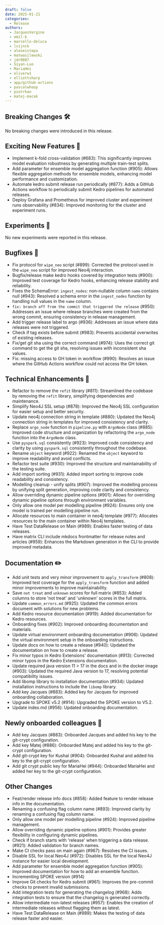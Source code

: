 ```yaml
---
draft: false
date: 2025-01-21
categories:
  - Release
authors:
  - JacquesVergine
  - emil-k
  - marcello-deluca
  - lvijnck
  - alexeistepa
  - matwasilewski
  - jdr0887
  - Siyan-Luo
  - MariaHei
  - oliverw1
  - elliottsharp
  - app/github-actions
  - pascalwhoop
  - piotrkan
  - matej-macak
---
```

## Breaking Changes 🛠

No breaking changes were introduced in this release.

## Exciting New Features 🎉

- Implement k-fold cross-validation (#683): This significantly improves model evaluation robustness by generating multiple train-test splits.
- Add parameter for ensemble model aggregation function (#905): Allows flexible aggregation methods for ensemble models, enhancing model performance and customization.
- Automate kedro submit release run periodically (#877):  Adds a GitHub Actions workflow to periodically submit Kedro pipelines for automated releases.
- Deploy Grafana and Prometheus for improved cluster and experiment runs observability (#834): Improved monitoring for the cluster and experiment runs.

## Experiments 🧪

No new experiments were reported in this release.

## Bugfixes 🐛

- Fix protocol for `wipe_neo` script (#899): Corrected the protocol used in the `wipe_neo` script for improved Neo4j interaction.
- Bugfix/release make kedro hooks covered by integration tests (#900): Improved test coverage for Kedro hooks, enhancing release stability and reliability.
- Fixes the SchemaError: `ingest_nodes`: non-nullable column `name` contains null (#943): Resolved a schema error in the `ingest_nodes` function by handling null values in the `name` column.
- `fix: branch off from the commit that triggered the release` (#950): Addresses an issue where release branches were created from the wrong commit, ensuring consistency in release management.
- Add trigger release label to argo (#936): Addresses an issue where data releases were not triggered.
- Check if tag exists before submit (#983): Prevents accidental overwrites of existing releases.
- Fix/get git sha using the correct command (#974): Uses the correct git command to get the git sha, resolving issues with inconsistent sha values.
- Fix: missing access to GH token in workflow (#990): Resolves an issue where the GitHub Actions workflow could not access the GH token.


## Technical Enhancements 🧰

- Refactor to remove the `refit` library (#811): Streamlined the codebase by removing the `refit` library, simplifying dependencies and maintenance.
- Simplify Neo4J SSL setup (#878): Improved the Neo4j SSL configuration for easier setup and better security.
- Update neo4j connection string in template (#880): Updated the Neo4j connection string in templates for improved consistency and clarity.
- Replace `argo_node` function in `pipeline.py` with `ArgoNode` class (#885): Improved code structure and organization by refactoring the `argo_node` function into the `ArgoNode` class.
- Use `pyspark.sql` consistently (#923): Improved code consistency and clarity by using `pyspark.sql` consistently throughout the codebase.
- Rename `object` keyword (#922): Renamed the `object` keyword to improve readability and avoid conflicts.
- Refactor test suite (#930): Improved the structure and maintainability of the testing suite.
- Add import sorting (#931): Added import sorting to improve code readability and consistency.
- Modelling cleanup - unify splits (#907): Improved the modelling process by unifying split generation, improving code clarity and consistency.
- Allow overriding dynamic pipeline options (#901): Allows for overriding dynamic pipeline options through environment variables.
- Only allow one model per modelling pipeline (#924): Ensures only one model is trained per modelling pipeline run.
- Allocate resources to main container in neo4j template (#977): Allocates resources to the main container within Neo4j templates.
- Have Test DataRelease on Main (#989): Enables faster testing of data releases.
- Have matrix CLI include mkdocs frontmatter for release notes and articles (#959): Enhances the Markdown generation in the CLI to provide improved metadata.


## Documentation ✏️

- Add unit tests and very minor improvement to `apply_transform` (#808): Improved test coverage for the `apply_transform` function and added minor improvements to improve maintainability.
- Save `not treat` and `unknown` scores for full matrix (#853): Added columns to store 'not treat' and 'unknown' scores in the full matrix.
- Update `common_errors.md` (#925): Updated the common errors document with solutions for new problems.
- Add Kedro resource documentation (#919): Added documentation for Kedro resources.
- Onboarding fixes (#902): Improved onboarding documentation and materials.
- Update virtual environment onboarding documentation (#906): Updated the virtual environment setup in the onboarding instructions.
- Update docs on how to create a release (#940): Updated the documentation on how to create a release.
- Fix minor typos in Kedro Extensions' documentation (#913): Corrected minor typos in the Kedro Extensions documentation.
- Update required java version 11 > 17 in the docs and in the docker image (#903): Updated the required Java version to 17, resolving potential compatibility issues.
- Add libomp library to installation documentation (#934): Updated installation instructions to include the `libomp` library.
- Add key Jacques (#883): Added key for Jacques for improved onboarding collaboration.
- Upgrade to SPOKE v5.2 (#914): Upgraded the SPOKE version to V5.2.
- Update index.md (#956): Updated onboarding documentation.


## Newly onboarded colleagues 🚤

- Add key Jacques (#883): Onboarded Jacques and added his key to the git-crypt configuration.
- Add key Matej (#886): Onboarded Matej and added his key to the git-crypt configuration.
- Add git-crypt key for Kushal (#904): Onboarded Kushal and added his key to the git-crypt configuration.
- Add git crypt public key for MariaHei (#944): Onboarded MariaHei and added her key to the git-crypt configuration.


## Other Changes

- Feat/render release info docs (#858): Added feature to render release info in the documentation.
- Renaming a confusing flag column name (#893): Improved clarity by renaming a confusing flag column name.
- Only allow one model per modelling pipeline (#924): Improved pipeline management.
- Allow overriding dynamic pipeline options (#901):  Provides greater flexibility in configuring dynamic pipelines.
- Check if branch starts with 'release' when triggering a data release. (#921): Added validation for branch names.
- Make CI checks pass on main again (#967): Resolves the CI issues.
- Disable SSL for local Neo4J (#972): Disables SSL for the local Neo4J instance for easier local development.
- Add parameter for ensemble model aggregation function (#905): Improved documentation for how to add an ensemble function.
- Incrementing SPOKE version (#914)
- Improve Git checks for Kedro submit (#961): Improves the pre-commit checks to prevent invalid submissions.
- Add integration tests for generating the changelog (#968): Adds integration tests to ensure that the changelog is generated correctly.
- Allow intermediate non-latest releases (#957): Enables the creation of intermediate releases without flagging them as latest.
- Have Test DataRelease on Main (#989): Makes the testing of data release faster and easier.